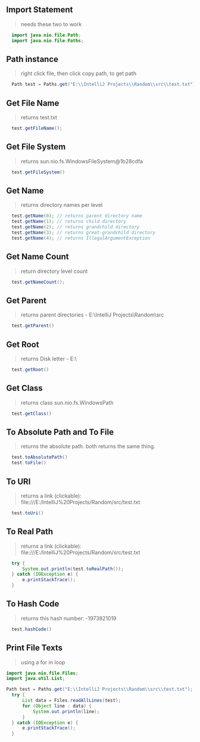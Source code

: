 ## Import Statement
> needs these two to work
```java
  import java.nio.file.Path;
  import java.nio.file.Paths; 
```

## Path instance
> right click file, then click copy path, to get path
```java
  Path test = Paths.get("E:\\IntelliJ Projects\\Random\\src\\test.txt");
```

## Get File Name
> returns test.txt
```java
  test.getFileName();
```

## Get File System
> returns sun.nio.fs.WindowsFileSystem@1b28cdfa
```java
  test.getFileSystem()
```

## Get Name
> returns directory names per level
```java
  test.getName(0); // returns parent directory name
  test.getName(1); // returns child directory
  test.getName(2); // returns grandchild directory
  test.getName(3); // returns great-grandchild directory
  test.getName(4); // returns IllegalArgumentException
```

## Get Name Count
> return directory level count
```java
  test.getNameCount(); 
```

## Get Parent
> returns parent directories - E:\IntelliJ Projects\Random\src
```java
  test.getParent()
```

## Get Root
> returns Disk letter - E:\
```java
  test.getRoot()
```

## Get Class
> returns class sun.nio.fs.WindowsPath
```java
  test.getClass()
```

## To Absolute Path and To File
> returns the absolute path. both returns the same thing. 
```java
  test.toAbsolutePath()
  test.toFile()
```

## To URI
> returns a link (clickable): file:///E:/IntelliJ%20Projects/Random/src/test.txt
```java
  test.toUri()
```

## To Real Path
> returns a link (clickable): file:///E:/IntelliJ%20Projects/Random/src/test.txt
```java
  try {
      System.out.println(test.toRealPath());
  } catch (IOException e) {
      e.printStackTrace();
  }
```

## To Hash Code
> returns this hash number: -1973821019
```java
  test.hashCode()
```

## Print File Texts
> using a for in loop
```java
import java.nio.file.Files;
import java.util.List;

Path test = Paths.get("E:\\IntelliJ Projects\\Random\\src\\test.txt");
  try {
      List data = Files.readAllLines(test);
      for (Object line : data) {
          System.out.println(line);
      }
  } catch (IOException e) {
      e.printStackTrace();
  }
```
